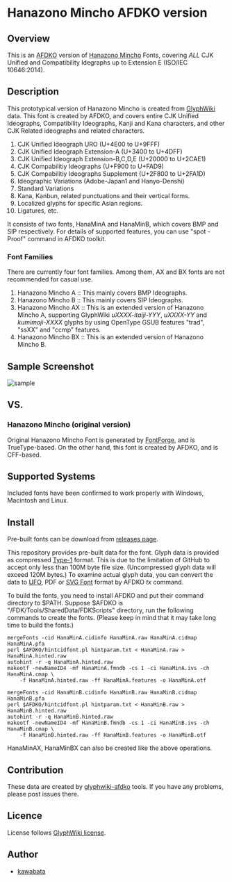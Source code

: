 Hanazono Mincho AFDKO version
=============================

## Overview

This is an [AFDKO](http://www.adobe.com/devnet/opentype/afdko.html)
version of [Hanazono Mincho](https://fonts.jp/) Fonts, covering *ALL*
CJK Unified and Compatibility Idegraphs up to Extension E (ISO/IEC
10646:2014).

## Description

This prototypical version of Hanazono Mincho is created from
[GlyphWiki](http://glyphwiki.org/) data. This font is created by
AFDKO, and covers entire CJK Unified Ideographs, Compatibility
Ideographs, Kanji and Kana characters, and other CJK Related
ideographs and related characters.

1. CJK Unified Ideograph URO (U+4E00 to U+9FFF)
2. CJK Unified Ideograph Extension-A (U+3400 to U+4DFF)
3. CJK Unified Ideograph Extension-B,C,D,E (U+20000 to U+2CAE1)
4. CJK Compabilitiy Ideographs (U+F900 to U+FAD9)
5. CJK Compabilitiy Ideographs Supplement (U+2F800 to U+2FA1D)
6. Ideographic Variations (Adobe-Japan1 and Hanyo-Denshi)
7. Standard Variations
8. Kana, Kanbun, related punctuations and their vertical forms.
9. Localized glyphs for specific Asian regions.
10. Ligatures, etc.

It consists of two fonts, HanaMinA and HanaMinB, which covers BMP and
SIP respectively. For details of supported features, you can use "spot
-Proof" command in AFDKO toolkit.

### Font Families

There are currently four font families. Among them, AX and BX fonts
are not recommended for casual use.

1. Hanazono Mincho A :: This mainly covers BMP Ideographs.
2. Hanazono Mincho B :: This mainly covers SIP Ideographs.
3. Hanazono Mincho AX :: This is an extended version of Hanazono
   Mincho A, supporting GlyphWiki *uXXXX-itaiji-YYY*, *uXXXX-YY* and
   *kumimoji-XXXX* glyphs by using OpenType GSUB features "trad",
   "ssXX" and "ccmp" features.
4. Hanazono Mincho BX :: This is an extended version of Hanazono
   Mincho B.

## Sample Screenshot

![sample](https://cloud.githubusercontent.com/assets/217020/3786962/fa5527bc-19ef-11e4-83b2-bf14a32602e2.png)

## VS.

### Hanazono Mincho (original version)

Original Hanazono Mincho Font is generated by
[FontForge](http://fontforge.org/), and is TrueType-based. On the
other hand, this font is created by AFDKO, and is CFF-based.

## Supported Systems

Included fonts have been confirmed to work properly with Windows,
Macintosh and Linux.

## Install

Pre-built fonts can be download from
[releases page](http://github.com/cjkvi/HanaMinAFDKO/releases).

This repository provides pre-built data for the font. Glyph data is
provided as compressed
[Type-1](https://partners.adobe.com/public/developer/en/font/T1_SPEC.PDF)
format. This is due to the limitation of GitHub to accept only less
than 100M byte file size. (Uncompressed glyph data will exceed 120M
bytes.) To examine actual glyph data, you can convert the data to
[UFO](http://unifiedfontobject.org/), PDF or
[SVG Font](http://www.w3.org/TR/SVG/fonts.html) format by AFDKO *tx*
command.

To build the fonts, you need to install AFDKO and put their command
directory to $PATH. Suppose $AFDKO is
"/FDK/Tools/SharedData/FDKScripts" directory, run the following
commands to create the fonts. (Please keep in mind that it may take
long time to build the fonts.)

    mergeFonts -cid HanaMinA.cidinfo HanaMinA.raw HanaMinA.cidmap HanaMinA.pfa
    perl $AFDKO/hintcidfont.pl hintparam.txt < HanaMinA.raw > HanaMinA.hinted.raw
    autohint -r -q HanaMinA.hinted.raw
    makeotf -newNameID4 -mf HanaMinA.fmndb -cs 1 -ci HanaMinA.ivs -ch HanaMinA.cmap \
        -f HanaMinA.hinted.raw -ff HanaMinA.features -o HanaMinA.otf

    mergeFonts -cid HanaMinB.cidinfo HanaMinB.raw HanaMinB.cidmap HanaMinB.pfa
    perl $AFDKO/hintcidfont.pl hintparam.txt < HanaMinB.raw > HanaMinB.hinted.raw
    autohint -r -q HanaMinB.hinted.raw
    makeotf -newNameID4 -mf HanaMinB.fmndb -cs 1 -ci HanaMinB.ivs -ch HanaMinB.cmap \
        -f HanaMinB.hinted.raw -ff HanaMinB.features -o HanaMinB.otf

HanaMinAX, HanaMinBX can also be created like the above operations.

## Contribution

These data are created by
[glyphwiki-afdko](http://github.com/kawabata/glyphwiki-afdko) tools.
If you have any problems, please post issues there.

## Licence

License follows [GlyphWiki license](http://glyphwiki.org/license.html).

## Author

- [kawabata](https://github.com/kawabata)

